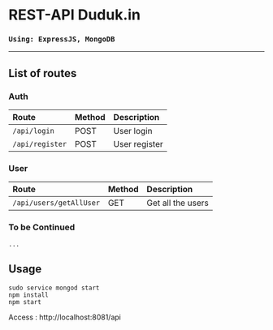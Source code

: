 # REST-API Duduk.in

### `Using: ExpressJS, MongoDB`
<hr>

## List of routes

### Auth
| Route | Method | Description |
| :---- | :----- | :---------- |
| `/api/login` | POST | User login |
| `/api/register` | POST | User register |

### User
| Route | Method | Description |
| :---- | :----- | :---------- |
| `/api/users/getAllUser` | GET | Get all the users |

### To be Continued
`...`

## Usage
```
sudo service mongod start
npm install
npm start

```
Access : http://localhost:8081/api
